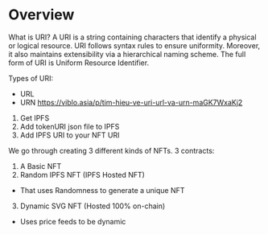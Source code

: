 # Overview

What is URI?
A URI is a string containing characters that identify a physical or logical resource. URI follows syntax rules to ensure uniformity. Moreover, it also maintains extensibility via a hierarchical naming scheme. The full form of URI is Uniform Resource Identifier.

Types of URI:

- URL
- URN
  https://viblo.asia/p/tim-hieu-ve-uri-url-va-urn-maGK7WxaKj2

1. Get IPFS
2. Add tokenURI json file to IPFS
3. Add IPFS URI to your NFT URI

We go through creating 3 different kinds of NFTs.
3 contracts:
1. A Basic NFT
2. Random IPFS NFT (IPFS Hosted NFT)

- That uses Randomness to generate a unique NFT

3. Dynamic SVG NFT (Hosted 100% on-chain)

- Uses price feeds to be dynamic
